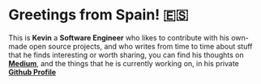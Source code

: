 # Greetings from Spain! 🇪🇸
This is **Kevin** a **Software Engineer** who likes to contribute with his own-made open source projects,
and who writes from time to time about stuff that he finds interesting or worth sharing, you can find his thoughts on [**Medium**](https://medium.com/@ksrof), and the things that he is currently working on, in his private [**Github Profile**](https://github.com/ksrof)
